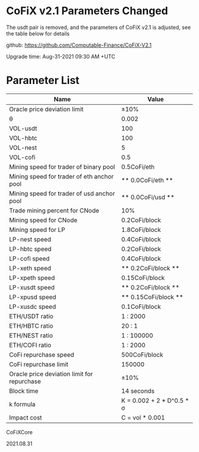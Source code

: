 # CoFiX v2.1 Parameters Changed

The usdt pair is removed, and the parameters of CoFiX v2.1 is adjusted, see the table below for details 

github: https://github.com/Computable-Finance/CoFiX-V2.1

Upgrade time: Aug-31-2021 09:30 AM +UTC

# Parameter List

| Name | Value |
| ---- | ---- |
| Oracle price deviation limit | ±10% |
| θ | 0.002 |
| VOL-usdt | 100 |
| VOL-hbtc | 100 |
| VOL-nest | 5 |
| VOL-cofi | 0.5 |
| Mining speed for trader of binary pool | 0.5CoFi/eth |
| Mining speed for trader of eth anchor pool | ** 0.0CoFi/eth ** |
| Mining speed for trader of usd anchor pool | ** 0.0CoFi/usd ** |
| Trade mining percent for CNode | 10% |
| Mining speed for CNode | 0.2CoFi/block |
| Mining speed for LP | 1.8CoFi/block |
| LP-nest speed | 0.4CoFi/block |
| LP-hbtc speed | 0.2CoFi/block |
| LP-cofi speed | 0.4CoFi/block |
| LP-xeth speed | ** 0.2CoFi/block ** |
| LP-xpeth speed | 0.15CoFi/block |
| LP-xusdt speed | ** 0.2CoFi/block ** |
| LP-xpusd speed | ** 0.15CoFi/block ** |
| LP-xusdc speed | 0.1CoFi/block |
| ETH/USDT ratio | 1 : 2000 |
| ETH/HBTC ratio | 20 : 1 |
| ETH/NEST ratio | 1 : 100000 |
| ETH/COFI ratio | 1 : 2000 |
| CoFi repurchase speed | 500CoFi/block |
| CoFi repurchase limit | 150000 |
| Oracle price deviation limit for repurchase | ±10% |
| Block time | 14 seconds |
| k formula | K = 0.002 + 2 * D^0.5 * σ |
| Impact cost | C = vol * 0.001 |

CoFiXCore

2021.08.31
